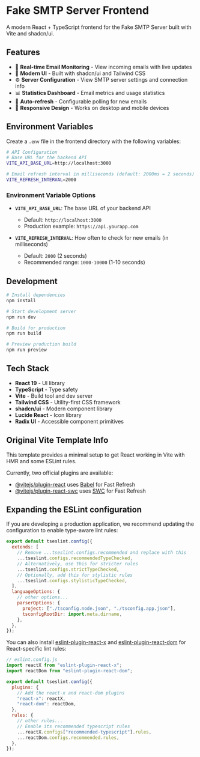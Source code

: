 # Fake SMTP Server Frontend

A modern React + TypeScript frontend for the Fake SMTP Server built with Vite and shadcn/ui.

## Features

- 📧 **Real-time Email Monitoring** - View incoming emails with live updates
- 🎨 **Modern UI** - Built with shadcn/ui and Tailwind CSS
- ⚙️ **Server Configuration** - View SMTP server settings and connection info
- 📊 **Statistics Dashboard** - Email metrics and usage statistics
- 🔄 **Auto-refresh** - Configurable polling for new emails
- 📱 **Responsive Design** - Works on desktop and mobile devices

## Environment Variables

Create a `.env` file in the frontend directory with the following variables:

```bash
# API Configuration
# Base URL for the backend API
VITE_API_BASE_URL=http://localhost:3000

# Email refresh interval in milliseconds (default: 2000ms = 2 seconds)
VITE_REFRESH_INTERVAL=2000
```

### Environment Variable Options

- **`VITE_API_BASE_URL`**: The base URL of your backend API

  - Default: `http://localhost:3000`
  - Production example: `https://api.yourapp.com`

- **`VITE_REFRESH_INTERVAL`**: How often to check for new emails (in milliseconds)
  - Default: `2000` (2 seconds)
  - Recommended range: `1000-10000` (1-10 seconds)

## Development

```bash
# Install dependencies
npm install

# Start development server
npm run dev

# Build for production
npm run build

# Preview production build
npm run preview
```

## Tech Stack

- **React 19** - UI library
- **TypeScript** - Type safety
- **Vite** - Build tool and dev server
- **Tailwind CSS** - Utility-first CSS framework
- **shadcn/ui** - Modern component library
- **Lucide React** - Icon library
- **Radix UI** - Accessible component primitives

## Original Vite Template Info

This template provides a minimal setup to get React working in Vite with HMR and some ESLint rules.

Currently, two official plugins are available:

- [@vitejs/plugin-react](https://github.com/vitejs/vite-plugin-react/blob/main/packages/plugin-react) uses [Babel](https://babeljs.io/) for Fast Refresh
- [@vitejs/plugin-react-swc](https://github.com/vitejs/vite-plugin-react/blob/main/packages/plugin-react-swc) uses [SWC](https://swc.rs/) for Fast Refresh

## Expanding the ESLint configuration

If you are developing a production application, we recommend updating the configuration to enable type-aware lint rules:

```js
export default tseslint.config({
  extends: [
    // Remove ...tseslint.configs.recommended and replace with this
    ...tseslint.configs.recommendedTypeChecked,
    // Alternatively, use this for stricter rules
    ...tseslint.configs.strictTypeChecked,
    // Optionally, add this for stylistic rules
    ...tseslint.configs.stylisticTypeChecked,
  ],
  languageOptions: {
    // other options...
    parserOptions: {
      project: ["./tsconfig.node.json", "./tsconfig.app.json"],
      tsconfigRootDir: import.meta.dirname,
    },
  },
});
```

You can also install [eslint-plugin-react-x](https://github.com/Rel1cx/eslint-react/tree/main/packages/plugins/eslint-plugin-react-x) and [eslint-plugin-react-dom](https://github.com/Rel1cx/eslint-react/tree/main/packages/plugins/eslint-plugin-react-dom) for React-specific lint rules:

```js
// eslint.config.js
import reactX from "eslint-plugin-react-x";
import reactDom from "eslint-plugin-react-dom";

export default tseslint.config({
  plugins: {
    // Add the react-x and react-dom plugins
    "react-x": reactX,
    "react-dom": reactDom,
  },
  rules: {
    // other rules...
    // Enable its recommended typescript rules
    ...reactX.configs["recommended-typescript"].rules,
    ...reactDom.configs.recommended.rules,
  },
});
```
